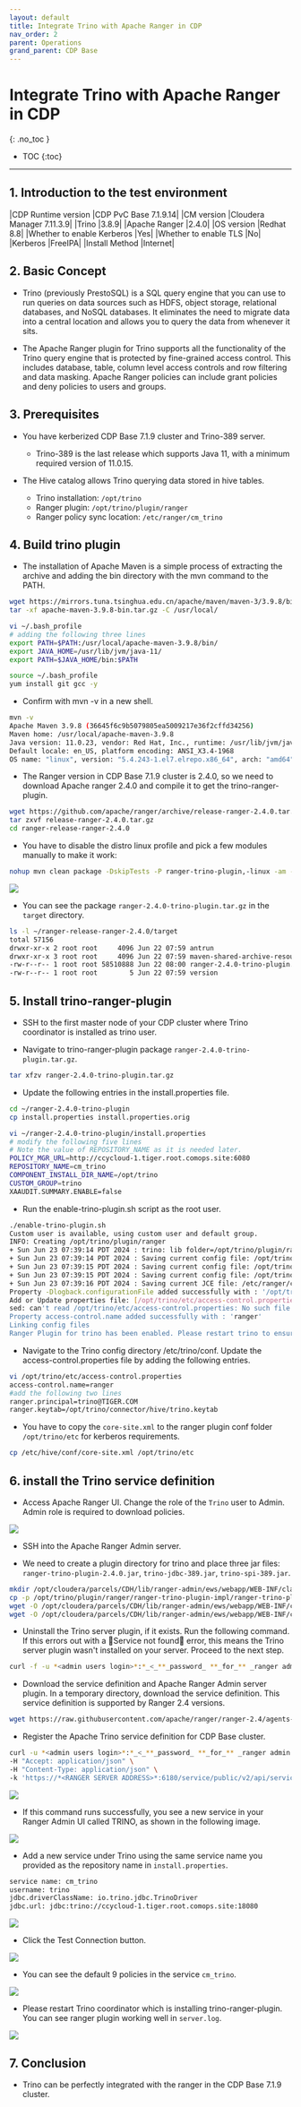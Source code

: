 ```yaml
---
layout: default
title: Integrate Trino with Apache Ranger in CDP
nav_order: 2
parent: Operations
grand_parent: CDP Base
---
```


# Integrate Trino with Apache Ranger in CDP
{: .no_toc }

- TOC
{:toc}

---

## 1. Introduction to the test environment

|CDP Runtime version |CDP PvC Base 7.1.9.14|
|CM version |Cloudera Manager 7.11.3.9|
|Trino |3.8.9|
|Apache Ranger |2.4.0|
|OS version |Redhat 8.8|
|Whether to enable Kerberos |Yes|
|Whether to enable TLS |No|
|Kerberos |FreeIPA|
|Install Method |Internet|

## 2. Basic Concept

- Trino (previously PrestoSQL) is a SQL query engine that you can use to run queries on data sources such as HDFS, object storage, relational databases, and NoSQL databases. It eliminates the need to migrate data into a central location and allows you to query the data from whenever it sits.

- The Apache Ranger plugin for Trino supports all the functionality of the Trino query engine that is protected by fine-grained access control. This includes database, table, column level access controls and row filtering and data masking. Apache Ranger policies can include grant policies and deny policies to users and groups. 

## 3. Prerequisites

- You have kerberized CDP Base 7.1.9 cluster and Trino-389 server.
    - Trino-389 is the last release which supports Java 11, with a minimum required version of 11.0.15. 

- The Hive catalog allows Trino querying data stored in hive tables.
    - Trino installation: `/opt/trino`
    - Ranger plugin: `/opt/trino/plugin/ranger`
    - Ranger policy sync location: `/etc/ranger/cm_trino`

## 4. Build trino plugin

- The installation of Apache Maven is a simple process of extracting the archive and adding the bin directory with the mvn command to the PATH.

```bash
wget https://mirrors.tuna.tsinghua.edu.cn/apache/maven/maven-3/3.9.8/binaries/apache-maven-3.9.8-bin.tar.gz --no-check-certificate
tar -xf apache-maven-3.9.8-bin.tar.gz -C /usr/local/  

vi ~/.bash_profile
# adding the following three lines
export PATH=$PATH:/usr/local/apache-maven-3.9.8/bin/
export JAVA_HOME=/usr/lib/jvm/java-11/
export PATH=$JAVA_HOME/bin:$PATH

source ~/.bash_profile
yum install git gcc -y  
```

- Confirm with mvn -v in a new shell.
```bash
mvn -v
Apache Maven 3.9.8 (36645f6c9b5079805ea5009217e36f2cffd34256)
Maven home: /usr/local/apache-maven-3.9.8
Java version: 11.0.23, vendor: Red Hat, Inc., runtime: /usr/lib/jvm/java-11-openjdk-11.0.23.0.9-3.el8.x86_64
Default locale: en_US, platform encoding: ANSI_X3.4-1968
OS name: "linux", version: "5.4.243-1.el7.elrepo.x86_64", arch: "amd64", family: "unix"
```

- The Ranger version in CDP Base 7.1.9 cluster is 2.4.0, so we need to download Apache ranger 2.4.0 and compile it to get the trino-ranger-plugin.
```bash
wget https://github.com/apache/ranger/archive/release-ranger-2.4.0.tar.gz
tar zxvf release-ranger-2.4.0.tar.gz
cd ranger-release-ranger-2.4.0
```

- You have to disable the distro linux profile and pick a few modules manually to make it work:
```bash
nohup mvn clean package -DskipTests -P ranger-trino-plugin,-linux -am -pl distro,plugin-trino,ranger-trino-plugin-shim,agents-installer,credentialbuilder
```

![](../../assets/images/base/trino01.png)

- You can see the package `ranger-2.4.0-trino-plugin.tar.gz` in the `target` directory.
```bash
ls -l ~/ranger-release-ranger-2.4.0/target
total 57156
drwxr-xr-x 2 root root     4096 Jun 22 07:59 antrun
drwxr-xr-x 3 root root     4096 Jun 22 07:59 maven-shared-archive-resources
-rw-r--r-- 1 root root 58510888 Jun 22 08:00 ranger-2.4.0-trino-plugin.tar.gz
-rw-r--r-- 1 root root        5 Jun 22 07:59 version
```


## 5. Install trino-ranger-plugin

- SSH to the first master node of your CDP cluster where Trino coordinator is installed as trino user.

- Navigate to trino-ranger-plugin package `ranger-2.4.0-trino-plugin.tar.gz`.
```bash
tar xfzv ranger-2.4.0-trino-plugin.tar.gz
```

- Update the following entries in the install.properties file.

```bash
cd ~/ranger-2.4.0-trino-plugin
cp install.properties install.properties.orig

vi ~/ranger-2.4.0-trino-plugin/install.properties
# modify the following five lines
# Note the value of REPOSITORY_NAME as it is needed later.
POLICY_MGR_URL=http://ccycloud-1.tiger.root.comops.site:6080
REPOSITORY_NAME=cm_trino
COMPONENT_INSTALL_DIR_NAME=/opt/trino
CUSTOM_GROUP=trino
XAAUDIT.SUMMARY.ENABLE=false
```

- Run the enable-trino-plugin.sh script as the root user.

```bash
./enable-trino-plugin.sh
Custom user is available, using custom user and default group.
INFO: Creating /opt/trino/plugin/ranger
+ Sun Jun 23 07:39:14 PDT 2024 : trino: lib folder=/opt/trino/plugin/ranger conf folder=/opt/trino/etc
+ Sun Jun 23 07:39:14 PDT 2024 : Saving current config file: /opt/trino/etc/ranger-policymgr-ssl.xml to /opt/trino/etc/.ranger-policymgr-ssl.xml.20240623-073914 ...
+ Sun Jun 23 07:39:15 PDT 2024 : Saving current config file: /opt/trino/etc/ranger-trino-audit.xml to /opt/trino/etc/.ranger-trino-audit.xml.20240623-073914 ...
+ Sun Jun 23 07:39:15 PDT 2024 : Saving current config file: /opt/trino/etc/ranger-trino-security.xml to /opt/trino/etc/.ranger-trino-security.xml.20240623-073914 ...
+ Sun Jun 23 07:39:16 PDT 2024 : Saving current JCE file: /etc/ranger/cm_trino/cred.jceks to /etc/ranger/cm_trino/.cred.jceks.20240623073916 ...
Property -Dlogback.configurationFile added successfully with : '/opt/trino/etc/trino-ranger-plugin-logback.xml'
Add or Update properties file: [/opt/trino/etc/access-control.properties] ...
sed: can't read /opt/trino/etc/access-control.properties: No such file or directory
Property access-control.name added successfully with : 'ranger'
Linking config files
Ranger Plugin for trino has been enabled. Please restart trino to ensure that changes are effective.
```

- Navigate to the Trino config directory /etc/trino/conf. Update the access-control.properties file by adding the following entries.
```bash
vi /opt/trino/etc/access-control.properties
access-control.name=ranger
#add the following two lines
ranger.principal=trino@TIGER.COM
ranger.keytab=/opt/trino/connector/hive/trino.keytab
```

- You have to copy the `core-site.xml` to the ranger plugin conf folder `/opt/trino/etc` for kerberos requirements.
```bash
cp /etc/hive/conf/core-site.xml /opt/trino/etc
```

## 6. install the Trino service definition

- Access Apache Ranger UI. Change the role of the `Trino` user to Admin. Admin role is required to download policies.

![](../../assets/images/base/trino07.png)

- SSH into the Apache Ranger Admin server. 

- We need to create a plugin directory for trino and place three jar files: `ranger-trino-plugin-2.4.0.jar`, `trino-jdbc-389.jar`, `trino-spi-389.jar`.
```bash
mkdir /opt/cloudera/parcels/CDH/lib/ranger-admin/ews/webapp/WEB-INF/classes/ranger-plugins/trino
cp -p /opt/trino/plugin/ranger/ranger-trino-plugin-impl/ranger-trino-plugin-2.4.0.jar /opt/cloudera/parcels/CDH/lib/ranger-admin/ews/webapp/WEB-INF/classes/ranger-plugins/trino/
wget -O /opt/cloudera/parcels/CDH/lib/ranger-admin/ews/webapp/WEB-INF/classes/ranger-plugins/trino/trino-jdbc-389.jar https://repo1.maven.org/maven2/io/trino/trino-jdbc/389/trino-jdbc-389.jar
wget -O /opt/cloudera/parcels/CDH/lib/ranger-admin/ews/webapp/WEB-INF/classes/ranger-plugins/trino/trino-spi-389.jar https://repo1.maven.org/maven2/io/trino/trino-spi/389/trino-spi-389.jar
```

- Uninstall the Trino server plugin, if it exists. Run the following command. If this errors out with a Service not found error, this means the Trino server plugin wasn't installed on your server. Proceed to the next step.
```bash
curl -f -u *<admin users login>*:*_<_**_password_ **_for_** _ranger admin user_**_>_* -X DELETE -k 'https://*<RANGER SERVER ADDRESS>*:6182/service/public/v2/api/servicedef/name/trino'
```

- Download the service definition and Apache Ranger Admin server plugin. In a temporary directory, download the service definition. This service definition is supported by Ranger 2.4 versions.
```bash
wget https://raw.githubusercontent.com/apache/ranger/ranger-2.4/agents-common/src/main/resources/service-defs/ranger-servicedef-trino.json
```

- Register the Apache Trino service definition for CDP Base cluster.
```bash
curl -u *<admin users login>*:*_<_**_password_ **_for_** _ranger admin user_**_>_* -X POST -d @ranger-servicedef-trino.json \
-H "Accept: application/json" \
-H "Content-Type: application/json" \
-k 'https://*<RANGER SERVER ADDRESS>*:6180/service/public/v2/api/servicedef'
```

![](../../assets/images/base/trino02.png)

- If this command runs successfully, you see a new service in your Ranger Admin UI called TRINO, as shown in the following image.

![](../../assets/images/base/trino03.png)

- Add a new service under Trino using the same service name you provided as the repository name in `install.properties`.
```bash
service name: cm_trino
username: trino
jdbc.driverClassName: io.trino.jdbc.TrinoDriver
jdbc.url: jdbc:trino://ccycloud-1.tiger.root.comops.site:18080
```

![](../../assets/images/base/trino04.png)

- Click the Test Connection button.

![](../../assets/images/base/trino05.png)

- You can see the default 9 policies in the service `cm_trino`.

![](../../assets/images/base/trino08.png)

- Please restart Trino coordinator which is installing trino-ranger-plugin. You can see ranger plugin working well in `server.log`.

![](../../assets/images/base/trino06.png)


## 7. Conclusion

- Trino can be perfectly integrated with the ranger in the CDP Base 7.1.9 cluster.

